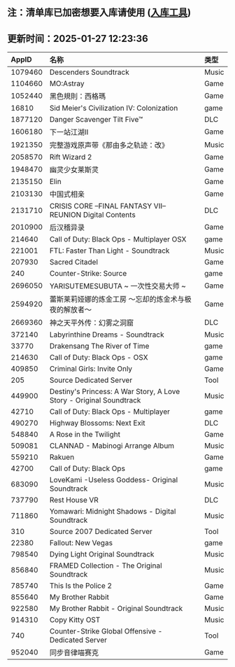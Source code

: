 ## 注：清单库已加密想要入库请使用 ([入库工具](https://github.com/BlankTMing/ManifestAutoUpdate/releases))

## 更新时间：2025-01-27 12:23:36
| AppID | 名称 | 类型  |
| :-------------------- | :----------------------------- | :----------- |
| 1079460 | Descenders Soundtrack| Music |
| 1104660 | MO:Astray| Game |
| 1052440 | 黑色規則：西格瑪| Game |
| 16810 | Sid Meier's Civilization IV: Colonization| game |
| 1877120 | Danger Scavenger Tilt Five™| DLC |
| 1606180 | 下一站江湖Ⅱ| Game |
| 1921350 | 完整游戏原声带《那由多之轨迹：改》| Music |
| 2058570 | Rift Wizard 2| Game |
| 1948470 | 幽灵少女莱斯灵| Game |
| 2135150 | Elin| Game |
| 2103130 | 中国式相亲| Game |
| 2131710 | CRISIS CORE –FINAL FANTASY VII– REUNION Digital Contents| DLC |
| 2010900 | 后汉稽异录| Game |
| 214640 | Call of Duty: Black Ops - Multiplayer OSX| game |
| 221001 | FTL: Faster Than Light - Soundtrack| Music |
| 207930 | Sacred Citadel| Game |
| 240 | Counter-Strike: Source| game |
| 2696050 | YARISUTEMESUBUTA ~ 一次性交易大师 ~| Game |
| 2594920 | 蕾斯莱莉娅娜的炼金工房 ～忘却的炼金术与极夜的解放者～| Game |
| 2669360 | 神之天平外传：幻雾之洞窟| DLC |
| 372140 | Labyrinthine Dreams - Soundtrack| Music |
| 33770 | Drakensang The River of Time| game |
| 214630 | Call of Duty: Black Ops - OSX| game |
| 409850 | Criminal Girls: Invite Only| Game |
| 205 | Source Dedicated Server| Tool |
| 449900 | Destiny's Princess: A War Story, A Love Story - Original Soundtrack| Music |
| 42710 | Call of Duty: Black Ops - Multiplayer| game |
| 490270 | Highway Blossoms: Next Exit| DLC |
| 548840 | A Rose in the Twilight| Game |
| 509081 | CLANNAD - Mabinogi Arrange Album| Music |
| 559210 | Rakuen| Game |
| 42700 | Call of Duty: Black Ops| game |
| 683090 | LoveKami -Useless Goddess- Original Soundtrack| Music |
| 737790 | Rest House VR| DLC |
| 711860 | Yomawari: Midnight Shadows - Digital Soundtrack| Music |
| 310 | Source 2007 Dedicated Server| Tool |
| 22380 | Fallout: New Vegas| game |
| 798540 | Dying Light Original Soundtrack| Music |
| 856840 | FRAMED Collection - The Original Soundtrack| Music |
| 785740 | This Is the Police 2| Game |
| 855640 | My Brother Rabbit| Game |
| 922580 | My Brother Rabbit - Original Soundtrack| Music |
| 914310 | Copy Kitty OST| Music |
| 740 | Counter-Strike Global Offensive - Dedicated Server| Tool |
| 952040 | 同步音律喵赛克| Game |
